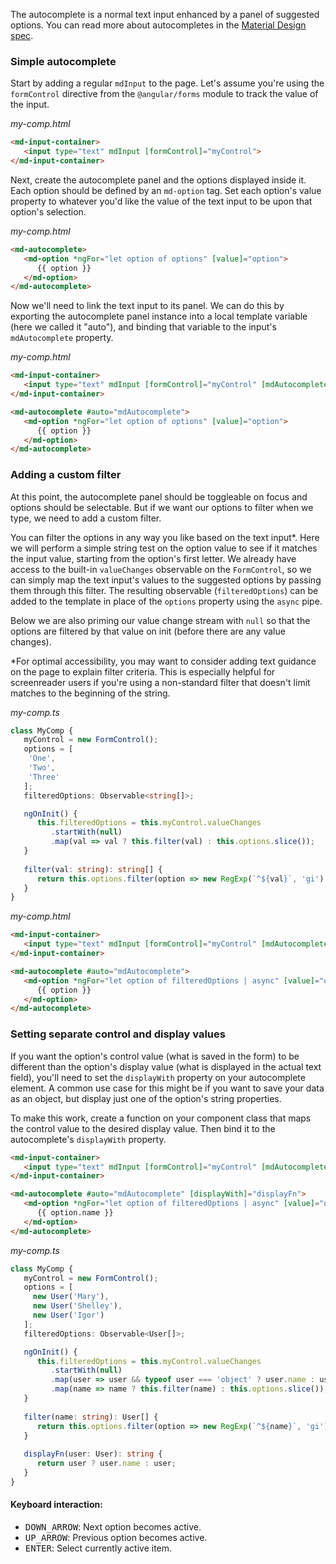 
The autocomplete is a normal text input enhanced by a panel of suggested options. You can read more about 
autocompletes in the [Material Design spec](https://material.io/guidelines/components/text-fields.html#text-fields-auto-complete-text-field).

### Simple autocomplete

Start by adding a regular `mdInput` to the page. Let's assume you're using the `formControl` directive from the 
`@angular/forms` module to track the value of the input.

*my-comp.html*
```html
<md-input-container>
   <input type="text" mdInput [formControl]="myControl">
</md-input-container>
```

Next, create the autocomplete panel and the options displayed inside it. Each option should be defined by an 
`md-option` tag. Set each option's value property to whatever you'd like the value of the text input to be 
upon that option's selection.
 
*my-comp.html*
```html
<md-autocomplete>
   <md-option *ngFor="let option of options" [value]="option">
      {{ option }}
   </md-option>
</md-autocomplete>
```

Now we'll need to link the text input to its panel. We can do this by exporting the autocomplete panel instance into a 
local template variable (here we called it "auto"), and binding that variable to the input's `mdAutocomplete` property.

*my-comp.html*
```html
<md-input-container>
   <input type="text" mdInput [formControl]="myControl" [mdAutocomplete]="auto">
</md-input-container>

<md-autocomplete #auto="mdAutocomplete">
   <md-option *ngFor="let option of options" [value]="option">
      {{ option }}
   </md-option>
</md-autocomplete>
```

### Adding a custom filter

At this point, the autocomplete panel should be toggleable on focus and options should be selectable. But if we want 
our options to filter when we type, we need to add a custom filter. 

You can filter the options in any way you like based on the text input*. Here we will perform a simple string test on 
the option value to see if it matches the input value, starting from the option's first letter. We already have access 
to the built-in `valueChanges` observable on the `FormControl`, so we can simply map the text input's values to the 
suggested options by passing them through this filter. The resulting observable (`filteredOptions`) can be added to the 
template in place of the `options` property using the `async` pipe.

Below we are also priming our value change stream with `null` so that the options are filtered by that value on init 
(before there are any value changes).

*For optimal accessibility, you may want to consider adding text guidance on the page to explain filter criteria. 
This is especially helpful for screenreader users if you're using a non-standard filter that doesn't limit matches 
to the beginning of the string.

*my-comp.ts*
```ts
class MyComp {
   myControl = new FormControl();
   options = [
    'One',
    'Two',
    'Three'
   ];
   filteredOptions: Observable<string[]>;

   ngOnInit() {
      this.filteredOptions = this.myControl.valueChanges
         .startWith(null)
         .map(val => val ? this.filter(val) : this.options.slice());
   }
   
   filter(val: string): string[] {
      return this.options.filter(option => new RegExp(`^${val}`, 'gi').test(option)); 
   }
}
```

*my-comp.html*
```html
<md-input-container>
   <input type="text" mdInput [formControl]="myControl" [mdAutocomplete]="auto">
</md-input-container>

<md-autocomplete #auto="mdAutocomplete">
   <md-option *ngFor="let option of filteredOptions | async" [value]="option">
      {{ option }}
   </md-option>
</md-autocomplete>
```

### Setting separate control and display values

If you want the option's control value (what is saved in the form) to be different than the option's display value 
(what is displayed in the actual text field), you'll need to set the `displayWith` property on your autocomplete 
element. A common use case for this might be if you want to save your data as an object, but display just one of 
the option's string properties.

To make this work, create a function on your component class that maps the control value to the desired display value. 
Then bind it to the autocomplete's `displayWith` property. 

```html
<md-input-container>
   <input type="text" mdInput [formControl]="myControl" [mdAutocomplete]="auto">
</md-input-container>

<md-autocomplete #auto="mdAutocomplete" [displayWith]="displayFn">
   <md-option *ngFor="let option of filteredOptions | async" [value]="option">
      {{ option.name }}
   </md-option>
</md-autocomplete>
```

*my-comp.ts*
```ts
class MyComp {
   myControl = new FormControl();
   options = [
     new User('Mary'),
     new User('Shelley'),
     new User('Igor')
   ];
   filteredOptions: Observable<User[]>;

   ngOnInit() { 
      this.filteredOptions = this.myControl.valueChanges
         .startWith(null)
         .map(user => user && typeof user === 'object' ? user.name : user)
         .map(name => name ? this.filter(name) : this.options.slice());
   }
   
   filter(name: string): User[] {
      return this.options.filter(option => new RegExp(`^${name}`, 'gi').test(option)); 
   }
   
   displayFn(user: User): string {
      return user ? user.name : user;
   }
}
```


#### Keyboard interaction:
- <kbd>DOWN_ARROW</kbd>: Next option becomes active.
- <kbd>UP_ARROW</kbd>: Previous option becomes active.
- <kbd>ENTER</kbd>: Select currently active item.

